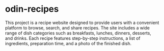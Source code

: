 # odin-recipes

This project is a recipe website designed to provide users with a convenient platform to browse, search, and share recipes. The site includes a wide range of dish categories such as breakfasts, lunches, dinners, desserts, and drinks. Each recipe features step-by-step instructions, a list of ingredients, preparation time, and a photo of the finished dish.